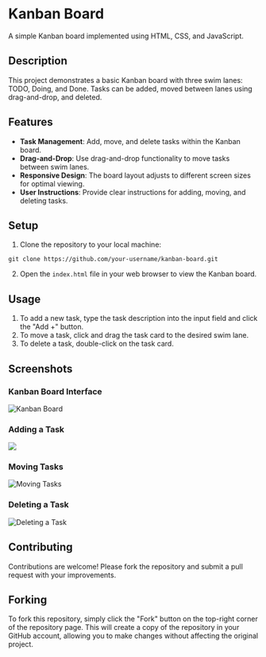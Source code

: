 # Kanban Board

A simple Kanban board implemented using HTML, CSS, and JavaScript.

## Description

This project demonstrates a basic Kanban board with three swim lanes: TODO, Doing, and Done. Tasks can be added, moved between lanes using drag-and-drop, and deleted.

## Features

- **Task Management**: Add, move, and delete tasks within the Kanban board.
- **Drag-and-Drop**: Use drag-and-drop functionality to move tasks between swim lanes.
- **Responsive Design**: The board layout adjusts to different screen sizes for optimal viewing.
- **User Instructions**: Provide clear instructions for adding, moving, and deleting tasks.

## Setup

1. Clone the repository to your local machine:

```git clone https://github.com/your-username/kanban-board.git ```


2. Open the `index.html` file in your web browser to view the Kanban board.

## Usage

1. To add a new task, type the task description into the input field and click the "Add +" button.
2. To move a task, click and drag the task card to the desired swim lane.
3. To delete a task, double-click on the task card.

## Screenshots

### Kanban Board Interface

![Kanban Board](https://github.com/mueezbaig/Kanban-Board/blob/main/snapshots/Kanban.png)

### Adding a Task
![](https://github.com/mueezbaig/Kanban-Board/blob/main/snapshots/add_task.png)

### Moving Tasks

![Moving Tasks](https://github.com/mueezbaig/Kanban-Board/blob/main/snapshots/Moving_task.png)

### Deleting a Task
![Deleting a Task](https://github.com/mueezbaig/Kanban-Board/blob/main/snapshots/deleting_task.png)

## Contributing

Contributions are welcome! Please fork the repository and submit a pull request with your improvements.

## Forking

To fork this repository, simply click the "Fork" button on the top-right corner of the repository page. This will create a copy of the repository in your GitHub account, allowing you to make changes without affecting the original project.

